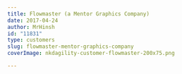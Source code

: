 ```yaml
---
title: Flowmaster (a Mentor Graphics Company)
date: 2017-04-24
author: MrHinsh
id: "11831"
type: customers
slug: flowmaster-mentor-graphics-company
coverImage: nkdagility-customer-flowmaster-200x75.png

---
```







